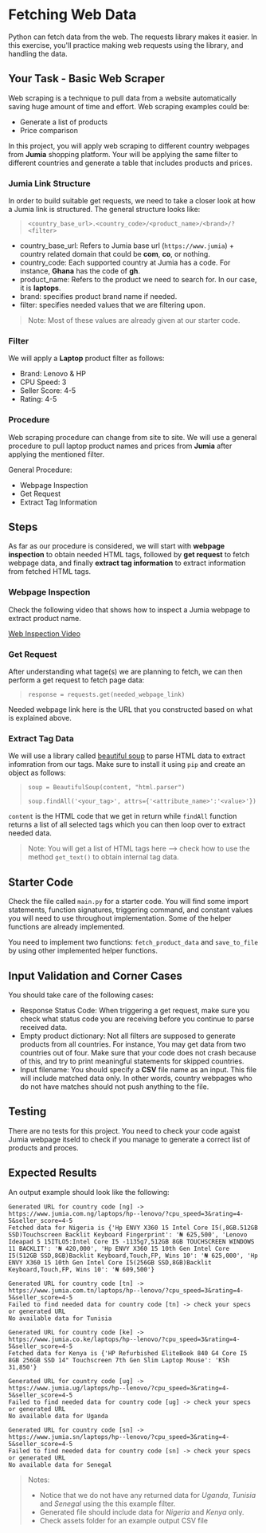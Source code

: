 # Fetching Web Data

Python can fetch data from the web. The requests library makes it easier. In
this exercise, you'll practice making web requests using the library, and
handling the data.

## Your Task - Basic Web Scraper

Web scraping is a technique to pull data from a website automatically saving huge amount of time and effort. Web scraping examples could be:

- Generate a list of products
- Price comparison

In this project, you will apply web scraping to different country webpages from **Jumia** shopping platform. Your will be applying the same filter to different countries and generate a table that includes products and prices.

### Jumia Link Structure

In order to build suitable get requests, we need to take a closer look at how a Jumia link is structured. The general structure looks like:

> `<country_base_url>.<country_code>/<product_name>/<brand>/?<filter>`

- country_base_url: Refers to Jumia base url (`https://www.jumia`) + country related domain that could be **com**, **co**, or nothing.
- country_code: Each supported country at Jumia has a code. For instance, **Ghana** has the code of **gh**.
- product_name: Refers to the product we need to search for. In our case, it is **laptops**.
- brand: specifies product brand name if needed.
- filter: specifies needed values that we are filtering upon.

> Note: Most of these values are already given at our starter code.

### Filter

We will apply a **Laptop** product filter as follows:

- Brand: Lenovo & HP
- CPU Speed: 3
- Seller Score: 4-5
- Rating: 4-5

### Procedure

Web scraping procedure can change from site to site. We will use a general procedure to pull laptop product names and prices from **Jumia** after applying the mentioned filter.

General Procedure:

- Webpage Inspection
- Get Request
- Extract Tag Information

## Steps

As far as our procedure is considered, we will start with **webpage inspection** to obtain needed HTML tags, followed by **get request** to fetch webpage data, and finally **extract tag information** to extract information from fetched HTML tags.

### Webpage Inspection

Check the following video that shows how to inspect a Jumia webpage to extract product name.

[Web Inspection Video](https://www.loom.com/embed/ba42ec6a776f49e592ec2ac1240a8c38)

### Get Request

After understanding what tage(s) we are planning to fetch, we can then perform a get request to fetch page data:

> `response = requests.get(needed_webpage_link)`

Needed webpage link here is the URL that you constructed based on what is explained above.

### Extract Tag Data

We will use a library called [beautiful soup](https://pypi.org/project/beautifulsoup4/) to parse HTML data to extract infomration from our tags. Make sure to install it using `pip` and create an object as follows:

> `soup = BeautifulSoup(content, "html.parser")`
>
> `soup.findAll('<your_tag>', attrs={'<attribute_name>':'<value>'})`

`content` is the HTML code that we get in return while `findAll` function returns a list of all selected tags which you can then loop over to extract needed data.

> Note: You will get a list of HTML tags here --> check how to use the method `get_text()` to obtain internal tag data.

## Starter Code

Check the file called `main.py` for a starter code. You will find some import statements, function signatures, triggering command, and constant values you will need to use throughout implementation. Some of the helper functions are already implemented.

You need to implement two functions: `fetch_product_data` and `save_to_file` by using other implemented helper functions.

## Input Validation and Corner Cases

You should take care of the following cases:

- Response Status Code: When triggering a get request, make sure you check what status code you are receiving before you continue to parse received data.
- Empty product dictionary: Not all filters are supposed to generate products from all countries. For instance, You may get data from two countries out of four. Make sure that your code does not crash because of this, and try to print meaningful statements for skipped countries.
- Input filename: You should specify a **CSV** file name as an input. This file will include matched data only. In other words, country webpages who do not have matches should not push anything to the file.

## Testing

There are no tests for this project. You need to check your code agaist Jumia webpage itseld to check if you manage to generate a correct list of products and proces.

## Expected Results

An output example should look like the following:

```
Generated URL for country code [ng] -> https://www.jumia.com.ng/laptops/hp--lenovo/?cpu_speed=3&rating=4-5&seller_score=4-5
Fetched data for Nigeria is {'Hp ENVY X360 15 Intel Core I5(,8GB.512GB SSD)Touchscreen Backlit Keyboard Fingerprint': '₦ 625,500', 'Lenovo Ideapad 5 15ITLO5:Intel Core I5 -1135g7,512GB 8GB TOUCHSCREEN WINDOWS 11 BACKLIT': '₦ 420,000', 'Hp ENVY X360 15 10th Gen Intel Core I5(512GB SSD,8GB)Backlit Keyboard,Touch,FP, Wins 10': '₦ 625,000', 'Hp ENVY X360 15 10th Gen Intel Core I5(256GB SSD,8GB)Backlit Keyboard,Touch,FP, Wins 10': '₦ 609,500'}

Generated URL for country code [tn] -> https://www.jumia.com.tn/laptops/hp--lenovo/?cpu_speed=3&rating=4-5&seller_score=4-5
Failed to find needed data for country code [tn] -> check your specs or generated URL
No available data for Tunisia

Generated URL for country code [ke] -> https://www.jumia.co.ke/laptops/hp--lenovo/?cpu_speed=3&rating=4-5&seller_score=4-5
Fetched data for Kenya is {'HP Refurbished EliteBook 840 G4 Core I5 8GB 256GB SSD 14" Touchscreen 7th Gen Slim Laptop Mouse': 'KSh 31,850'}

Generated URL for country code [ug] -> https://www.jumia.ug/laptops/hp--lenovo/?cpu_speed=3&rating=4-5&seller_score=4-5
Failed to find needed data for country code [ug] -> check your specs or generated URL
No available data for Uganda

Generated URL for country code [sn] -> https://www.jumia.sn/laptops/hp--lenovo/?cpu_speed=3&rating=4-5&seller_score=4-5
Failed to find needed data for country code [sn] -> check your specs or generated URL
No available data for Senegal
```

> Notes:
>
> - Notice that we do not have any returned data for _Uganda_, _Tunisia_ and _Senegal_ using the this example filter.
> - Generated file should include data for _Nigeria_ and _Kenya_ only.
> - Check assets folder for an example output CSV file

